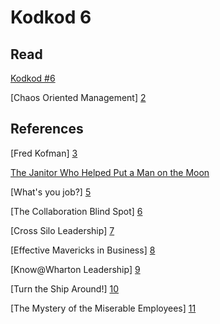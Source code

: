 # Kodkod 6
## Read

[Kodkod #6][1]

[Chaos Oriented Management] [2]

## References

[Fred Kofman] [3]

[The Janitor Who Helped Put a Man on the Moon][4]

[What's you job?] [5]

[The Collaboration Blind Spot] [6]

[Cross Silo Leadership] [7]

[Effective Mavericks in Business] [8]

[Know@Wharton Leadership] [9]

[Turn the Ship Around!] [10]

[The Mystery of the Miserable Employees] [11]


[1]: http://k0dk0d.com/pdfs/kodkod6.pdf "Kodkod #6"
[2]: http://k0dk0d.com/pdfs/ChaosManagement.pdf "Chaos Oriented Management"
[3]: https://www.linkedin.com/in/fkofman?trk=corpblog_0913_fredkofman_speakerseries "Fred Kofman"
[4]: https://fromthegreennotebook.com/2017/11/04/the-janitor-who-help-put-a-man-on-the-moon/ "The Janitor Who Helped Put a Man on the Moon"
[5]: https://www.youtube.com/watch?v=IdMvWLARF1w "What's your job?"
[6]: https://hbr.org/2019/03/the-collaboration-blind-spot "The Collaboration Blind Spot"
[7]: https://hbr.org/2019/05/cross-silo-leadership "Cross Silo Leadership"
[8]: https://knowledge.wharton.upenn.edu/article/effective-mavericks-in-business/ "Effective Mavericks in Business"
[9]: https://knowledge.wharton.upenn.edu/topic/leadership/ "Know@Wharton Leadership"
[10]: https://www.amazon.com/Turn-Ship-Around-Turning-Followers-ebook/dp/B00AFPVP0Y "Turn the Ship Around!"
[11]: https://www.nytimes.com/2019/06/15/upshot/how-to-win-neil-irwin.html "The Mystery of the Miserable Employees"
